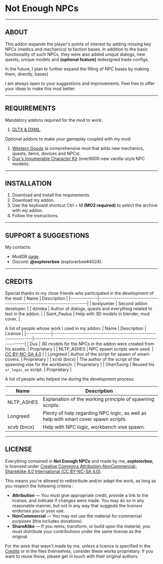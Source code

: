 # Not Enough NPCs

---

## ABOUT

This addon expands the player's points of interest by adding missing key NPCs (medics and mechanics) to faction bases. In addition to the basic functionality of such NPCs, they were also added unique dialogs, new quests, unique models and **(optional feature)** redesigned trade configs.  

In the future, I plan to further expand the filling of NPC bases by making them, directly, bases)

I am always open to your suggestions and improvements. Feel free to offer your ideas to make this mod better.

---

## REQUIREMENTS

Mandatory addons required for the mod to work:
1. [DLTX & DXML](https://github.com/themrdemonized/STALKER-Anomaly-modded-exes).

Optional addons to make your gameplay coupled with my mod:
1. [Western Goods](https://www.moddb.com/mods/stalker-anomaly/addons/western-goods) (a comprehensive mod that adds new mechanics, quests, items, devices and NPCs).
2. [Dux's Innumerable Character Kit](https://www.moddb.com/mods/stalker-anomaly/addons/dick) (over9000 new vanilla-style NPC models).

---

## INSTALLATION

1. Download and install the requirements.
2. Download my addon.
3. Use the keyboard shortcut Ctrl + M **(MO2 required)** to select the archive with my addon.
4. Follow the instructions.

---

## SUPPORT & SUGGESTIONS

My contacts:
- ModDB [page](https://www.moddb.com/members/explorerbee).
- Discord: **@explorerbee** (explorerbee#4024).

---

## CREDITS

Special thanks to my close friends who participated in the development of the mod:
| Name         | Description                                                            |
|--------------|------------------------------------------------------------------------|
| kostyumier   | Second addon developer.                                                |
| dzimka       | Author of dialogs, quests and everything related to text in the addon. |
| Saint_Paulus | Help with 3D models in blender, mod cover.                             |

A list of people whose work I used in my addon:
| Name        | Description                                                       | License                                                                 |
|-------------|-------------------------------------------------------------------|-------------------------------------------------------------------------|
| Dux         | 3D models for the NPCs in the addon were created from his assets. | Proprietary                                                             |
| NLTP_ASHES  | NPC spawn scripts were used.                                      | [CC BY-NC-SA 4.0](https://creativecommons.org/licenses/by-nc-sa/4.0/) |
| Longreed    | Author of the script for spawn of smart-covers.                   | Proprietary                                                             |
| xcvb (bvcx) | The author of the script of the spawning vise for the workbench.  | Proprietary                                                             |
| GhenTuong   | Reused his `xr_logic_ex` script.                                    | Proprietary                                                             |

A list of people who helped me during the development process:

| Name        | Description                                                                         |
|-------------|-------------------------------------------------------------------------------------|
| NLTP_ASHES  | Explanation of the working principle of spawning scripts.                           |
| Longreed    | Plenty of help regarding NPC logic, as well as help with smart cover spawn scripts. |
| xcvb (bvcx) | Help with NPC logic, workbench vise spawn.                                          |

---

## LICENSE

Everything contained in **Not Enough NPCs** and made by me, **explorerbee**, is licensed under [Creative Commons Attribution-NonCommercial-ShareAlike 4.0 International (CC BY-NC-SA 4.0)](https://creativecommons.org/licenses/by-nc-sa/4.0/).

This means you're allowed to redistribute and/or adapt the work, as long as you respect the following criteria :
- **Attribution** — You must give appropriate credit, provide a link to the license, and indicate if changes were made. You may do so in any reasonable manner, but not in any way that suggests the licensor endorses you or your use.
- **NonCommercial** — You may not use the material for commercial purposes (this includes donations).
- **ShareAlike** — If you remix, transform, or build upon the material, you must distribute your contributions under the same license as the original.

For the work that wasn't made by me, unless a licence is specified in the [Credits](#special-thanks--credits) or in the files themselves, consider these works proprietary. If you want to reuse those, please get in touch with their original authors.